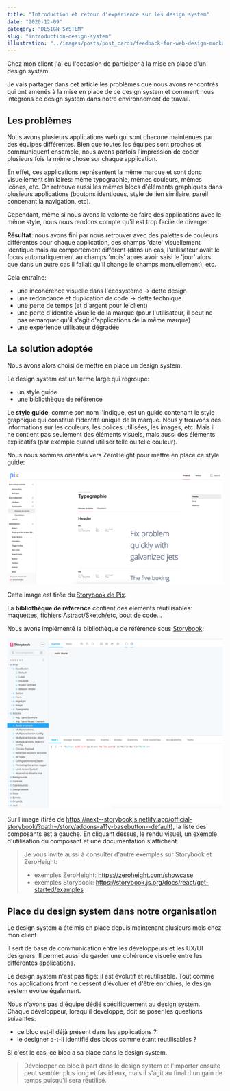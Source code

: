 ```yaml
---
title: "Introduction et retour d'expérience sur les design system"
date: "2020-12-09"
category: "DESIGN SYSTEM"
slug: "introduction-design-system"
illustration: "../images/posts/post_cards/feedback-for-web-design-mockups.jpg"
---
```


Chez mon client j'ai eu l'occasion de participer à la mise en place d'un design system.

Je vais partager dans cet article les problèmes que nous avons rencontrés qui ont amenés à la mise en place de ce design system et comment nous intégrons ce design system dans notre environnement de travail.


## Les problèmes

Nous avons plusieurs applications web qui sont chacune maintenues par des équipes différentes. Bien que toutes les équipes sont proches et communiquent ensemble, nous avons parfois l'impression de coder plusieurs fois la même chose sur chaque application.

En effet, ces applications représentent la même marque et sont donc visuellement similaires: même typographie, mêmes couleurs, mêmes icônes, etc. On retrouve aussi les mêmes blocs d'éléments graphiques dans plusieurs applications (boutons identiques, style de lien similaire, pareil concenant la navigation, etc).

Cependant, même si nous avons la volonté de faire des applications avec le même style, nous nous rendons compte qu'il est trop facile de diverger. 

**Résultat**: nous avons fini par nous retrouver avec des palettes de couleurs différentes pour chaque application, des champs 'date' visuellement identique mais au comportement différent (dans un cas, l'utilisateur avait le focus automatiquement au champs 'mois' après avoir saisi le 'jour' alors que dans un autre cas il fallait qu'il change le champs manuellement), etc.

Cela entraîne:

- une incohérence visuelle dans l'écosystème &rarr; dette design
- une redondance et duplication de code &rarr; dette technique
- une perte de temps (et d'argent pour le client)
- une perte d'identité visuelle de la marque (pour l'utilisateur, il peut ne pas remarquer qu'il s'agit d'applications de la même marque)
- une expérience utilisateur dégradée


## La solution adoptée

Nous avons alors choisi de mettre en place un design system.

Le design system est un terme large qui regroupe:

- un style guide
- une bibliothèque de référence


Le **style guide**, comme son nom l'indique, est un guide contenant le style graphique qui constitue l'identité unique de la marque. Nous y trouvons des informations sur les couleurs, les polices utilisées, les images, etc. Mais il ne contient pas seulement des éléments visuels, mais aussi des éléments explicatifs (par exemple quand utiliser telle ou telle couleur).

Nous nous sommes orientés vers ZeroHeight pour mettre en place ce style guide:

![interface ZeroHeight](../images/posts/20201209_intro_design_system/20201209_zeroheight.png)

Cette image est tirée du [Storybook de Pix]([1024pix.github.io/pix-ui/](https://1024pix.github.io/pix-ui/)).


La **bibliothèque de référence** contient des éléments réutilisables: maquettes, fichiers Astract/Sketch/etc, bout de code... 

Nous avons implémenté la bibliothèque de référence sous [Storybook](https://storybook.js.org): 

![interface storybook](../images/posts/20201209_intro_design_system/20201209_storybook.png)


Sur l'image (tirée de https://next--storybookjs.netlify.app/official-storybook/?path=/story/addons-a11y-basebutton--default), la liste des composants est à gauche. En cliquant dessus, le rendu visuel, un exemple d'utilisation du composant et une documentation s'affichent.


> Je vous invite aussi à consulter d'autre exemples sur Storybook et ZeroHeight:
>
> - exemples ZeroHeight: https://zeroheight.com/showcase
> - exemples Storybook: https://storybook.js.org/docs/react/get-started/examples


## Place du design system dans notre organisation

Le design system a été mis en place depuis maintenant plusieurs mois chez mon client.

Il sert de base de communication entre les développeurs et les UX/UI designers. Il permet aussi de garder une cohérence visuelle entre les différentes applications.

Le design system n'est pas figé: il est évolutif et réutilisable. Tout comme nos applications front ne cessent d'évoluer et d'être enrichies, le design system évolue également.

Nous n'avons pas d'équipe dédié spécifiquement au design system. Chaque développeur, lorsqu'il développe, doit se poser les questions suivantes:

- ce bloc est-il déjà présent dans les applications ?
- le designer a-t-il identifié des blocs comme étant réutilisables ?

Si c'est le cas, ce bloc a sa place dans le design system.


> Développer ce bloc à part dans le design system et l'importer ensuite peut sembler plus long et fastidieux, mais il s'agit au final d'un gain de temps puisqu'il sera réutilisé.



